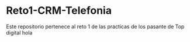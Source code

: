 # Reto1-CRM-Telefonia
Este repositorio pertenece al reto 1 de las practicas de los pasante de Top digital
hola
